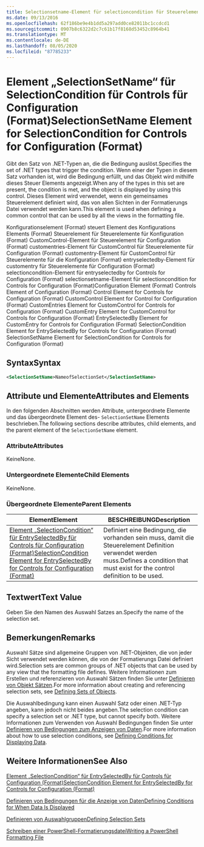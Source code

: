 ```yaml
---
title: Selectionsetname-Element für selectioncondition für Steuerelemente für die Konfiguration (Format) | Microsoft-Dokumentation
ms.date: 09/13/2016
ms.openlocfilehash: 62f186be9e4b1dd5a297add0ce82011bc1ccdcd1
ms.sourcegitcommit: 0907b8c6322d2c7c61b17f8168d53452c8964b41
ms.translationtype: MT
ms.contentlocale: de-DE
ms.lasthandoff: 08/05/2020
ms.locfileid: "87785233"
---
```

# <a name="selectionsetname-element-for-selectioncondition-for-controls-for-configuration-format"></a><span data-ttu-id="68da6-102">Element „SelectionSetName“ für SelectionCondition für Controls für Configuration (Format)</span><span class="sxs-lookup"><span data-stu-id="68da6-102">SelectionSetName Element for SelectionCondition for Controls for Configuration (Format)</span></span>

<span data-ttu-id="68da6-103">Gibt den Satz von .NET-Typen an, die die Bedingung auslöst.</span><span class="sxs-lookup"><span data-stu-id="68da6-103">Specifies the set of .NET types that trigger the condition.</span></span> <span data-ttu-id="68da6-104">Wenn einer der Typen in diesem Satz vorhanden ist, wird die Bedingung erfüllt, und das Objekt wird mithilfe dieses Steuer Elements angezeigt.</span><span class="sxs-lookup"><span data-stu-id="68da6-104">When any of the types in this set are present, the condition is met, and the object is displayed by using this control.</span></span> <span data-ttu-id="68da6-105">Dieses Element wird verwendet, wenn ein gemeinsames Steuerelement definiert wird, das von allen Sichten in der Formatierungs Datei verwendet werden kann.</span><span class="sxs-lookup"><span data-stu-id="68da6-105">This element is used when defining a common control that can be used by all the views in the formatting file.</span></span>

<span data-ttu-id="68da6-106">Konfigurationselement (Format) steuert Element des Konfigurations Elements (Format) Steuerelement für Steuerelemente für Konfiguration (Format) CustomControl-Element für Steuerelement für Configuration (Format) customentries-Element für CustomControl für Steuerelemente für Configuration (Format) customentry-Element für CustomControl für Steuerelemente für die Konfiguration (Format) entryselectedby-Element für customentry für Steuerelemente für Configuration (Format) selectioncondition-Element für entryselectedby for Controls for Configuration (Format) selectionsetname-Element für selectioncondition for Controls for Configuration (Format)</span><span class="sxs-lookup"><span data-stu-id="68da6-106">Configuration Element (Format) Controls Element of Configuration (Format) Control Element for Controls for Configuration (Format) CustomControl Element for Control for Configuration (Format) CustomEntries Element for CustomControl for Controls for Configuration (Format) CustomEntry Element for CustomControl for Controls for Configuration (Format) EntrySelectedBy Element for CustomEntry for Controls for Configuration (Format) SelectionCondition Element for EntrySelectedBy for Controls for Configuration (Format) SelectionSetName Element for SelectionCondition for Controls for Configuration (Format)</span></span>

## <a name="syntax"></a><span data-ttu-id="68da6-107">Syntax</span><span class="sxs-lookup"><span data-stu-id="68da6-107">Syntax</span></span>

```xml
<SelectionSetName>NameofSelectionSet</SelectionSetName>
```

## <a name="attributes-and-elements"></a><span data-ttu-id="68da6-108">Attribute und Elemente</span><span class="sxs-lookup"><span data-stu-id="68da6-108">Attributes and Elements</span></span>

<span data-ttu-id="68da6-109">In den folgenden Abschnitten werden Attribute, untergeordnete Elemente und das übergeordnete Element des- `SelectionSetName` Elements beschrieben.</span><span class="sxs-lookup"><span data-stu-id="68da6-109">The following sections describe attributes, child elements, and the parent element of the `SelectionSetName` element.</span></span>

### <a name="attributes"></a><span data-ttu-id="68da6-110">Attribute</span><span class="sxs-lookup"><span data-stu-id="68da6-110">Attributes</span></span>

<span data-ttu-id="68da6-111">Keine</span><span class="sxs-lookup"><span data-stu-id="68da6-111">None.</span></span>

### <a name="child-elements"></a><span data-ttu-id="68da6-112">Untergeordnete Elemente</span><span class="sxs-lookup"><span data-stu-id="68da6-112">Child Elements</span></span>

<span data-ttu-id="68da6-113">Keine</span><span class="sxs-lookup"><span data-stu-id="68da6-113">None.</span></span>

### <a name="parent-elements"></a><span data-ttu-id="68da6-114">Übergeordnete Elemente</span><span class="sxs-lookup"><span data-stu-id="68da6-114">Parent Elements</span></span>

|<span data-ttu-id="68da6-115">Element</span><span class="sxs-lookup"><span data-stu-id="68da6-115">Element</span></span>|<span data-ttu-id="68da6-116">BESCHREIBUNG</span><span class="sxs-lookup"><span data-stu-id="68da6-116">Description</span></span>|
|-------------|-----------------|
|[<span data-ttu-id="68da6-117">Element „SelectionCondition“ für EntrySelectedBy für Controls für Configuration (Format)</span><span class="sxs-lookup"><span data-stu-id="68da6-117">SelectionCondition Element for EntrySelectedBy for Controls for Configuration (Format)</span></span>](./selectioncondition-element-for-entryselectedby-for-controls-for-configuration-format.md)|<span data-ttu-id="68da6-118">Definiert eine Bedingung, die vorhanden sein muss, damit die Steuerelement Definition verwendet werden muss.</span><span class="sxs-lookup"><span data-stu-id="68da6-118">Defines a condition that must exist for the control definition to be used.</span></span>|

## <a name="text-value"></a><span data-ttu-id="68da6-119">Textwert</span><span class="sxs-lookup"><span data-stu-id="68da6-119">Text Value</span></span>

<span data-ttu-id="68da6-120">Geben Sie den Namen des Auswahl Satzes an.</span><span class="sxs-lookup"><span data-stu-id="68da6-120">Specify the name of the selection set.</span></span>

## <a name="remarks"></a><span data-ttu-id="68da6-121">Bemerkungen</span><span class="sxs-lookup"><span data-stu-id="68da6-121">Remarks</span></span>

<span data-ttu-id="68da6-122">Auswahl Sätze sind allgemeine Gruppen von .NET-Objekten, die von jeder Sicht verwendet werden können, die von der Formatierungs Datei definiert wird.</span><span class="sxs-lookup"><span data-stu-id="68da6-122">Selection sets are common groups of .NET objects that can be used by any view that the formatting file defines.</span></span> <span data-ttu-id="68da6-123">Weitere Informationen zum Erstellen und referenzieren von Auswahl Sätzen finden Sie unter [Definieren von Objekt Sätzen](./defining-selection-sets.md).</span><span class="sxs-lookup"><span data-stu-id="68da6-123">For more information about creating and referencing selection sets, see [Defining Sets of Objects](./defining-selection-sets.md).</span></span>

<span data-ttu-id="68da6-124">Die Auswahlbedingung kann einen Auswahl Satz oder einen .NET-Typ angeben, kann jedoch nicht beides angeben.</span><span class="sxs-lookup"><span data-stu-id="68da6-124">The selection condition can specify a selection set or .NET type, but cannot specify both.</span></span> <span data-ttu-id="68da6-125">Weitere Informationen zum Verwenden von Auswahl Bedingungen finden Sie unter [Definieren von Bedingungen zum Anzeigen von Daten](./defining-conditions-for-displaying-data.md).</span><span class="sxs-lookup"><span data-stu-id="68da6-125">For more information about how to use selection conditions, see [Defining Conditions for Displaying Data](./defining-conditions-for-displaying-data.md).</span></span>

## <a name="see-also"></a><span data-ttu-id="68da6-126">Weitere Informationen</span><span class="sxs-lookup"><span data-stu-id="68da6-126">See Also</span></span>

[<span data-ttu-id="68da6-127">Element „SelectionCondition“ für EntrySelectedBy für Controls für Configuration (Format)</span><span class="sxs-lookup"><span data-stu-id="68da6-127">SelectionCondition Element for EntrySelectedBy for Controls for Configuration (Format)</span></span>](./selectioncondition-element-for-entryselectedby-for-controls-for-configuration-format.md)

[<span data-ttu-id="68da6-128">Definieren von Bedingungen für die Anzeige von Daten</span><span class="sxs-lookup"><span data-stu-id="68da6-128">Defining Conditions for When Data Is Displayed</span></span>](./defining-conditions-for-displaying-data.md)

[<span data-ttu-id="68da6-129">Definieren von Auswahlgruppen</span><span class="sxs-lookup"><span data-stu-id="68da6-129">Defining Selection Sets</span></span>](./defining-selection-sets.md)

[<span data-ttu-id="68da6-130">Schreiben einer PowerShell-Formatierungsdatei</span><span class="sxs-lookup"><span data-stu-id="68da6-130">Writing a PowerShell Formatting File</span></span>](./writing-a-powershell-formatting-file.md)
